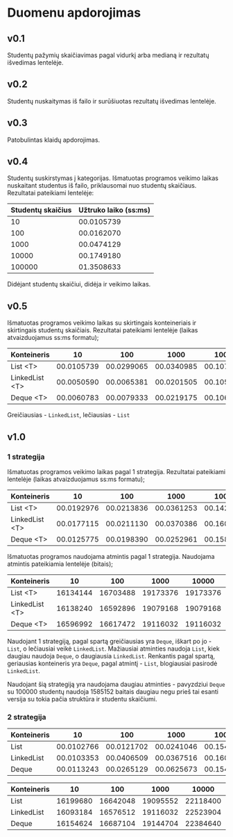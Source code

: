 # Duomenu apdorojimas

## v0.1
Studentų pažymių skaičiavimas pagal vidurkį arba medianą ir rezultatų išvedimas lentelėje.

## v0.2
Studentų nuskaitymas iš failo ir surūšiuotas rezultatų išvedimas lentelėje.

## v0.3
Patobulintas klaidų apdorojimas.

## v0.4
Studentų suskirstymas į kategorijas. Išmatuotas programos veikimo laikas nuskaitant studentus iš failo, priklausomai nuo studentų skaičiaus. Rezultatai pateikiami lentelėje: 

| Studentų skaičius | Užtruko laiko (ss:ms) |
|---------------|----------------------|
| 10            | 00.0105739           |
| 100           | 00.0162070           |
| 1000          | 00.0474129           |
| 10000         | 00.1749180           |
| 100000        | 01.3508633           |

Didėjant studentų skaičiui, didėja ir veikimo laikas.

## v0.5
Išmatuotas programos veikimo laikas su skirtingais konteineriais ir skirtingais studentų skaičiais. Rezultatai pateikiami lentelėje (laikas atvaizduojamus ss:ms formatu);

| Konteineris   | 10         | 100        | 1000       | 10000      | 100000     |
|---------------|------------|------------|------------|------------|------------|
| List &lt;T&gt;       | 00.0105739 | 00.0299065 | 00.0340985 | 00.1076318 | 00.7782735 |
| LinkedList &lt;T&gt; | 00.0050590 | 00.0065381 | 00.0201505 | 00.1057368 | 00.7343116 |
| Deque &lt;T&gt;      | 00.0060783 | 00.0079333 | 00.0219175 | 00.1069328 | 00.7677842 |

Greičiausias - `LinkedList`, lečiausias - `List`

## v1.0

### 1 strategija
Išmatuotas programos veikimo laikas pagal 1 strategija. Rezultatai pateikiami lentelėje (laikas atvaizduojamus ss:ms formatu);

| Konteineris   | 10         | 100        | 1000       | 10000      | 100000     |
|---------------|------------|------------|------------|------------|------------|
| List &lt;T&gt;       | 00.0192976 | 00.0213836 | 00.0361253 | 00.1423622 | 01.1887621 |
| LinkedList &lt;T&gt; | 00.0177115 | 00.0211130 | 00.0370386 | 00.1605567 | 01.2686796 |
| Deque &lt;T&gt;      | 00.0125775 | 00.0198390 | 00.0252961 | 00.1588843 | 01.1896728 |

Išmatuotas programos naudojama atmintis pagal 1 strategija. Naudojama atmintis pateikiamia lentelėje (bitais);

| Konteineris   | 10       | 100      | 1000     | 10000    | 100000   |
|---------------|----------|----------|----------|----------|----------|
| List &lt;T&gt;       | 16134144 | 16703488 | 19173376 | 19173376 | 54001664 |
| LinkedList &lt;T&gt; | 16138240 | 16592896 | 19079168 | 19079168 | 67571712 |
| Deque &lt;T&gt;      | 16596992 | 16617472 | 19116032 | 19116032 | 54140928 |

Naudojant 1 strategiją, pagal spartą greičiausias yra `Deque`, iškart po jo - `List`, o lečiausiai veikė `LinkedList`. Mažiausiai atminties naudoja `List`, kiek daugiau naudoja `Deque`, o daugiausia `LinkedList`. Renkantis pagal spartą, geriausias konteineris yra `Deque`, pagal atmintį - `List`, blogiausiai pasirodė `LinkedList`.

Naudojant šią strategiją yra naudojama daugiau atminties - pavyzdziui `Deque` su 100000 studentų naudoja 1585152 baitais daugiau negu prieš tai esanti versija su tokia pačia struktūra ir studentu skaičiumi.

### 2 strategija

| Konteineris   | 10         | 100        | 1000       | 10000      | 100000     |
|---------------|------------|------------|------------|------------|------------|
| List<T>       | 00.0102766 | 00.0121702 | 00.0241046 | 00.1545364 | 03.0154789 |
| LinkedList<T> | 00.0103353 | 00.0406509 | 00.0367516 | 00.1609296 | 01.3043825 |
| Deque<T>      | 00.0113243 | 00.0265129 | 00.0625673 | 00.1543366 | 01.0570848 |

| Konteineris   | 10       | 100      | 1000     | 10000    | 100000   |
|---------------|----------|----------|----------|----------|----------|
| List<T>       | 16199680 | 16642048 | 19095552 | 22118400 | 52572160 |
| LinkedList<T> | 16093184 | 16576512 | 19116032 | 22523904 | 58454016 |
| Deque<T>      | 16154624 | 16687104 | 19144704 | 22384640 | 53248000 |